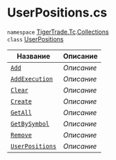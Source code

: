 
# UserPositions.cs
`namespace` [TigerTrade.Tc](../../../TigerTrade.Tc.md).[Collections](../../../TigerTrade.Tc/Collections.md)  
    `class` [UserPositions](../UserPositions.cs.md)

| Название | Описание |
| --- | --- |
| [`Add`](./Методы/Add.md) | *Описание* |
| [`AddExecution`](./Методы/AddExecution.md) | *Описание* |
| [`Clear`](./Методы/Clear.md) | *Описание* |
| [`Create`](./Методы/Create.md) | *Описание* |
| [`GetAll`](./Методы/GetAll.md) | *Описание* |
| [`GetBySymbol`](./Методы/GetBySymbol.md) | *Описание* |
| [`Remove`](./Методы/Remove.md) | *Описание* |
| [`UserPositions`](./Методы/UserPositions.md) | *Описание* |
